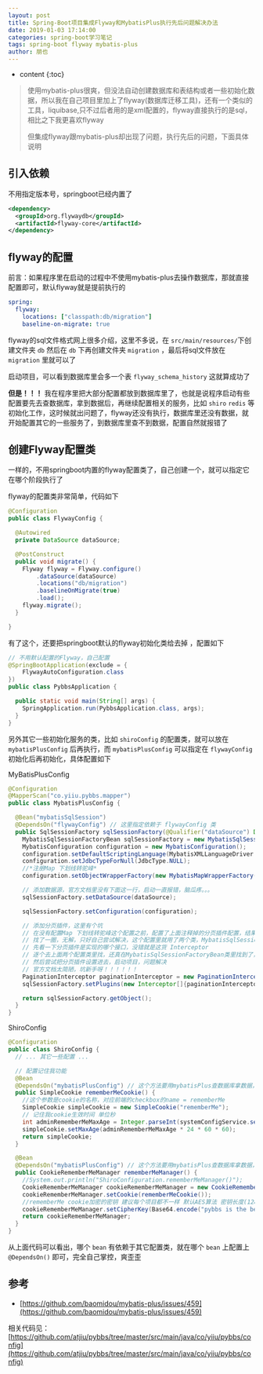```yaml
---
layout: post
title: Spring-Boot项目集成Flyway和MybatisPlus执行先后问题解决办法
date: 2019-01-03 17:14:00
categories: spring-boot学习笔记
tags: spring-boot flyway mybatis-plus
author: 朋也
---
```


* content
{:toc}

> 使用mybatis-plus很爽，但没法自动创建数据库和表结构或者一些初始化数据，所以我在自己项目里加上了flyway(数据库迁移工具)，还有一个类似的工具，liquibase,只不过后者用的是xml配置的，flyway直接执行的是sql，相比之下我更喜欢flyway
>
> 但集成flyway跟mybatis-plus却出现了问题，执行先后的问题，下面具体说明

## 引入依赖

不用指定版本号，springboot已经内置了

```xml
<dependency>
  <groupId>org.flywaydb</groupId>
  <artifactId>flyway-core</artifactId>
</dependency>
```





## flyway的配置

前言：如果程序里在启动的过程中不使用mybatis-plus去操作数据库，那就直接配置即可，默认flyway就是提前执行的

```yml
spring:
  flyway:
    locations: ["classpath:db/migration"]
    baseline-on-migrate: true
```

flyway的sql文件格式网上很多介绍，这里不多说，在 `src/main/resources/`下创建文件夹 `db` 然后在 `db` 下再创建文件夹 `migration` ，最后将sql文件放在 `migration` 里就可以了

启动项目，可以看到数据库里会多一个表 `flyway_schema_history` 这就算成功了

**但是！！！** 我在程序里把大部分配置都放到数据库里了，也就是说程序启动有些配置要先去查数据库，拿到数据后，再继续配置相关的服务，比如 `shiro` `redis` 等初始化工作，这时候就出问题了，flyway还没有执行，数据库里还没有数据，就开始配置其它的一些服务了，到数据库里查不到数据，配置自然就报错了

## 创建Flyway配置类

一样的，不用springboot内置的flyway配置类了，自己创建一个，就可以指定它在哪个阶段执行了

flyway的配置类非常简单，代码如下

```java
@Configuration
public class FlywayConfig {

  @Autowired
  private DataSource dataSource;

  @PostConstruct
  public void migrate() {
    Flyway flyway = Flyway.configure()
        .dataSource(dataSource)
        .locations("db/migration")
        .baselineOnMigrate(true)
        .load();
    flyway.migrate();
  }

}
```

有了这个，还要把springboot默认的flyway初始化类给去掉 ，配置如下

```java
// 不用默认配置的Flyway，自己配置
@SpringBootApplication(exclude = {
    FlywayAutoConfiguration.class
})
public class PybbsApplication {

  public static void main(String[] args) {
    SpringApplication.run(PybbsApplication.class, args);
  }
}

```

另外其它一些初始化服务的类，比如 `shiroConfig` 的配置类，就可以放在 `mybatisPlusConfig` 后再执行，而 `mybatisPlusConfig` 可以指定在 `flywayConfig` 初始化后再初始化，具体配置如下

MyBatisPlusConfig
```java
@Configuration
@MapperScan("co.yiiu.pybbs.mapper")
public class MybatisPlusConfig {

  @Bean("mybatisSqlSession")
  @DependsOn("flywayConfig") // 这里指定依赖于 flywayConfig 类
  public SqlSessionFactory sqlSessionFactory(@Qualifier("dataSource") DataSource dataSource) throws Exception {
    MybatisSqlSessionFactoryBean sqlSessionFactory = new MybatisSqlSessionFactoryBean();
    MybatisConfiguration configuration = new MybatisConfiguration();
    configuration.setDefaultScriptingLanguage(MybatisXMLLanguageDriver.class);
    configuration.setJdbcTypeForNull(JdbcType.NULL);
    //*注册Map 下划线转驼峰*
    configuration.setObjectWrapperFactory(new MybatisMapWrapperFactory());

    // 添加数据源，官方文档里没有下面这一行，启动一直报错，脑瓜疼。。。
    sqlSessionFactory.setDataSource(dataSource);

    sqlSessionFactory.setConfiguration(configuration);

    // 添加分页插件，这里有个坑
    // 在没有配置Map 下划线转驼峰这个配置之前，配置了上面注释掉的分页插件配置，结果配置了这个之后，分页就失效了
    // 找了一圈，无解，只好自己尝试解决，这个配置里就用了两个类，MybatisSqlSessionFactoryBean，MybatisConfiguration
    // 先看一下分页插件是实现的哪个接口，没错就是这货 Interceptor
    // 逐个去上面两个配置类里找，还真在MybatisSqlSessionFactoryBean类里找到了，有个plugins的字段，类型正是 Interceptor
    // 然后尝试把分页插件设置进去，启动项目，问题解决
    // 官方文档太简陋，坑新手呀！！！！！！
    PaginationInterceptor paginationInterceptor = new PaginationInterceptor();
    sqlSessionFactory.setPlugins(new Interceptor[]{paginationInterceptor});

    return sqlSessionFactory.getObject();
  }
}
```

ShiroConfig
```java
@Configuration
public class ShiroConfig {
  // ... 其它一些配置 ...

  // 配置记住我功能
  @Bean
  @DependsOn("mybatisPlusConfig") // 这个方法要用mybatisPlus查数据库拿数据，就在这个方法上配置上依赖于 mybatisPlusConfig 类
  public SimpleCookie rememberMeCookie() {
    //这个参数是cookie的名称，对应前端的checkbox的name = rememberMe
    SimpleCookie simpleCookie = new SimpleCookie("rememberMe");
    // 记住我cookie生效时间 单位秒
    int adminRememberMeMaxAge = Integer.parseInt(systemConfigService.selectAllConfig().get("admin_remember_me_max_age").toString());
    simpleCookie.setMaxAge(adminRememberMeMaxAge * 24 * 60 * 60);
    return simpleCookie;
  }

  @Bean
  @DependsOn("mybatisPlusConfig") // 这个方法要用mybatisPlus查数据库拿数据，就在这个方法上配置上依赖于 mybatisPlusConfig 类
  public CookieRememberMeManager rememberMeManager() {
    //System.out.println("ShiroConfiguration.rememberMeManager()");
    CookieRememberMeManager cookieRememberMeManager = new CookieRememberMeManager();
    cookieRememberMeManager.setCookie(rememberMeCookie());
    //rememberMe cookie加密的密钥 建议每个项目都不一样 默认AES算法 密钥长度(128 256 512 位)
    cookieRememberMeManager.setCipherKey(Base64.encode("pybbs is the best!".getBytes()));
    return cookieRememberMeManager;
  }
}
```

从上面代码可以看出，哪个 `bean` 有依赖于其它配置类，就在哪个 `bean` 上配置上 `@DependsOn()` 即可，完全自己掌控，爽歪歪

## 参考

- [https://github.com/baomidou/mybatis-plus/issues/459](https://github.com/baomidou/mybatis-plus/issues/459)

相关代码见：[https://github.com/atjiu/pybbs/tree/master/src/main/java/co/yiiu/pybbs/config](https://github.com/atjiu/pybbs/tree/master/src/main/java/co/yiiu/pybbs/config)